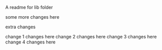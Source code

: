 A readme for lib folder


some more changes here

extra changes

change 1 changes here
change 2 changes here
change 3 changes here
change 4 changes here
